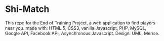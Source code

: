 # Shi-Match
This repo for the End of Training Project, a web application to find players near you. made with: HTML 5, CSS3, vanilla Javascript, PHP, MySQL, Google API, Facebook API, Asynchronous Javascript. Design: UML, Merise.
